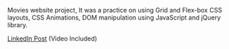 Movies website project, It was a practice on using Grid and Flex-box CSS layouts, CSS Animations, DOM manipulation using JavaScript and jQuery library.

[LinkedIn Post](https://www.linkedin.com/feed/update/urn:li:activity:6847587458624839681/) (Video Included)
